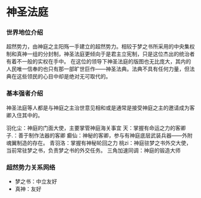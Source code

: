 # 神圣法庭

### 世界地位介绍

超然势力，由神庭之主阳殇一手建立的超然势力。相较于梦之书所采用的中央集权制和真神一组的分封制，神圣法庭更倾向于是君主立宪制，只是这位杰出的统治者有着不一般的实权在手中。
在这位的领导下神圣法庭的版图也无比庞大，其内的人民唯一信奉的也只有那一部旷世巨作——神圣法典。法典不具有任何力量，但法典在这些领民的心目中却是绝对无可取代的。

### 基本强者介绍

神圣法庭等人都是与神庭之主治世意见相和或是通常是接受神庭之主的邀请成为客卿入住其中的。

羽化尘：神庭的门面大使，主要掌管神庭海关事宜
天：掌握有命运之力的客卿
子.：善于制作法器的客卿
癫仙：神秘的客卿，参与有神庭底层武装兵器——外附魂翼制造的存在。
青羽洛：掌握有神秘轮回之力
桃zi：神庭驻梦之书外交大使，当前常驻梦之书，负责梦之书的外交任务。
三角加速同调：神庭的锻造大师

### 超然势力关系网络

- 梦之书：中立友好
- 真神：友好
